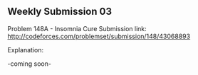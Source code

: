 Weekly Submission 03
----------------------
Problem 148A - Insomnia Cure
Submission link: http://codeforces.com/problemset/submission/148/43068893

Explanation:

-coming soon-
